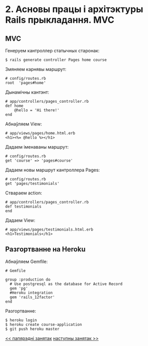 # 2. Асновы працы і архітэктуры Rails прыкладання. MVC

## MVC

Генеруем кантроллер статычных старонак:

    $ rails generate controller Pages home course

Змяняем карнявы маршрут:

    # config/routes.rb
    root  'pages#home'
    
Дынамічны кантэнт:

    # app/controllers/pages_controller.rb
    def home
        @hello = 'Hi there!'
    end
    
Абнаўляем View:

    # app/views/pages/home.html.erb
    <h1><%= @hello %></h1>
    
Дадаем іменаваны маршрут:

    # config/routes.rb
    get 'course' => 'pages#course'
    
Дадаем новы маршрут кантроллера Pages:

    # config/routes.rb
    get 'pages/testimonials'
    
Ствараем action:

    # app/controllers/pages_controller.rb
    def testimonials
    end

Дадаем View:

    # app/views/pages/testimonials.html.erb
    <h1>Testimonials</h1>
    
## Разгортванне на Heroku

Абнаўляем Gemfile:

    # Gemfile

    group :production do
      # Use postgresql as the database for Active Record
      gem 'pg'
      #Heroku integration
      gem 'rails_12factor'
    end

Разгортванне:

    $ heroku login
    $ heroku create course-application
    $ git push heroku master

  
  

[<< папярэдні занятак](1_lecture.md)
[наступны занятак >>](3_lecture.md)
